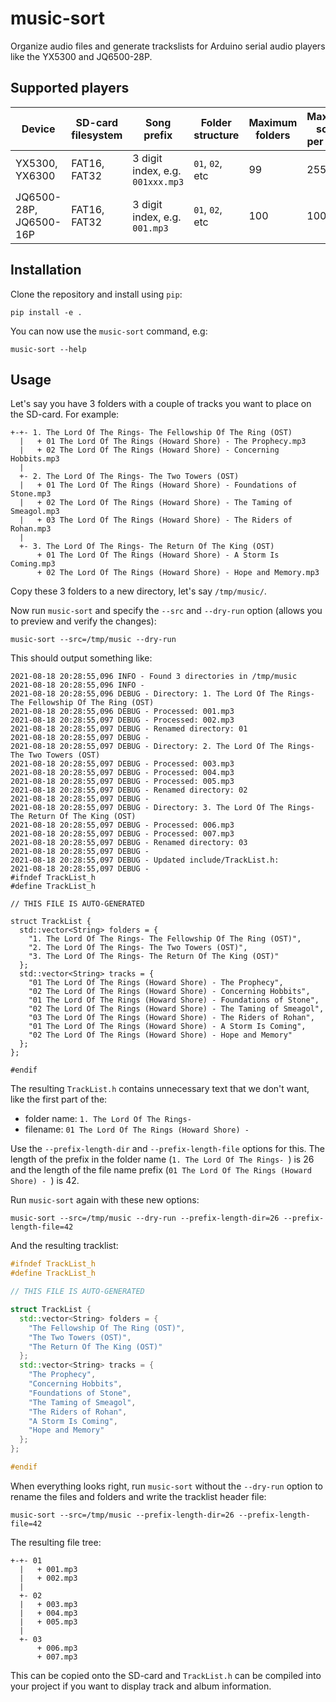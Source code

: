 # music-sort

Organize audio files and generate trackslists for Arduino serial audio players like the YX5300 and JQ6500-28P.

## Supported players

| Device | SD-card filesystem | Song prefix | Folder structure | Maximum folders | Maximum songs per folder | Reference |
| --- | --- | --- | --- | --- | --- | --- |
| YX5300, YX6300 | FAT16, FAT32 | 3 digit index, e.g. `001xxx.mp3` | `01`, `02`, etc | 99 | 255 | [MD_YX5300 library](https://majicdesigns.github.io/MD_YX5300/) |
| JQ6500-28P, JQ6500-16P | FAT16, FAT32 | 3 digit index, e.g. `001.mp3` | `01`, `02`, etc | 100 | 1000 | [Module docs](https://sparks.gogo.co.nz/jq6500/index.html), [JQ6500_Serial library](https://github.com/sleemanj/JQ6500_Serial) |

## Installation

Clone the repository and install using `pip`:

```console
pip install -e .
```

You can now use the `music-sort` command, e.g:

```console
music-sort --help
```

## Usage

Let's say you have 3 folders with a couple of tracks you want to place on the SD-card. For example:

```
+-+- 1. The Lord Of The Rings- The Fellowship Of The Ring (OST)
  |   + 01 The Lord Of The Rings (Howard Shore) - The Prophecy.mp3
  |   + 02 The Lord Of The Rings (Howard Shore) - Concerning Hobbits.mp3
  |
  +- 2. The Lord Of The Rings- The Two Towers (OST)
  |   + 01 The Lord Of The Rings (Howard Shore) - Foundations of Stone.mp3
  |   + 02 The Lord Of The Rings (Howard Shore) - The Taming of Smeagol.mp3
  |   + 03 The Lord Of The Rings (Howard Shore) - The Riders of Rohan.mp3
  |
  +- 3. The Lord Of The Rings- The Return Of The King (OST)
      + 01 The Lord Of The Rings (Howard Shore) - A Storm Is Coming.mp3
      + 02 The Lord Of The Rings (Howard Shore) - Hope and Memory.mp3
```

Copy these 3 folders to a new directory, let's say `/tmp/music/`.

Now run `music-sort` and specify the `--src` and `--dry-run` option (allows you
to preview and verify the changes):

```console
music-sort --src=/tmp/music --dry-run
```

This should output something like:

```
2021-08-18 20:28:55,096 INFO - Found 3 directories in /tmp/music
2021-08-18 20:28:55,096 INFO -
2021-08-18 20:28:55,096 DEBUG - Directory: 1. The Lord Of The Rings- The Fellowship Of The Ring (OST)
2021-08-18 20:28:55,096 DEBUG - Processed: 001.mp3
2021-08-18 20:28:55,097 DEBUG - Processed: 002.mp3
2021-08-18 20:28:55,097 DEBUG - Renamed directory: 01
2021-08-18 20:28:55,097 DEBUG -
2021-08-18 20:28:55,097 DEBUG - Directory: 2. The Lord Of The Rings- The Two Towers (OST)
2021-08-18 20:28:55,097 DEBUG - Processed: 003.mp3
2021-08-18 20:28:55,097 DEBUG - Processed: 004.mp3
2021-08-18 20:28:55,097 DEBUG - Processed: 005.mp3
2021-08-18 20:28:55,097 DEBUG - Renamed directory: 02
2021-08-18 20:28:55,097 DEBUG -
2021-08-18 20:28:55,097 DEBUG - Directory: 3. The Lord Of The Rings- The Return Of The King (OST)
2021-08-18 20:28:55,097 DEBUG - Processed: 006.mp3
2021-08-18 20:28:55,097 DEBUG - Processed: 007.mp3
2021-08-18 20:28:55,097 DEBUG - Renamed directory: 03
2021-08-18 20:28:55,097 DEBUG -
2021-08-18 20:28:55,097 DEBUG - Updated include/TrackList.h:
2021-08-18 20:28:55,097 DEBUG -
#ifndef TrackList_h
#define TrackList_h

// THIS FILE IS AUTO-GENERATED

struct TrackList {
  std::vector<String> folders = {
    "1. The Lord Of The Rings- The Fellowship Of The Ring (OST)",
    "2. The Lord Of The Rings- The Two Towers (OST)",
    "3. The Lord Of The Rings- The Return Of The King (OST)"
  };
  std::vector<String> tracks = {
    "01 The Lord Of The Rings (Howard Shore) - The Prophecy",
    "02 The Lord Of The Rings (Howard Shore) - Concerning Hobbits",
    "01 The Lord Of The Rings (Howard Shore) - Foundations of Stone",
    "02 The Lord Of The Rings (Howard Shore) - The Taming of Smeagol",
    "03 The Lord Of The Rings (Howard Shore) - The Riders of Rohan",
    "01 The Lord Of The Rings (Howard Shore) - A Storm Is Coming",
    "02 The Lord Of The Rings (Howard Shore) - Hope and Memory"
  };
};

#endif
```

The resulting `TrackList.h` contains unnecessary text that we don't want, like
the first part of the:

- folder name: `1. The Lord Of The Rings- `
- filename: `01 The Lord Of The Rings (Howard Shore) - `

Use the `--prefix-length-dir` and `--prefix-length-file` options for this.
The length of the prefix in the folder name (`1. The Lord Of The Rings- `) is 26
and the length of the file name prefix (`01 The Lord Of The Rings (Howard Shore) - `)
is 42.

Run `music-sort` again with these new options:

```
music-sort --src=/tmp/music --dry-run --prefix-length-dir=26 --prefix-length-file=42
```

And the resulting tracklist:

```cpp
#ifndef TrackList_h
#define TrackList_h

// THIS FILE IS AUTO-GENERATED

struct TrackList {
  std::vector<String> folders = {
    "The Fellowship Of The Ring (OST)",
    "The Two Towers (OST)",
    "The Return Of The King (OST)"
  };
  std::vector<String> tracks = {
    "The Prophecy",
    "Concerning Hobbits",
    "Foundations of Stone",
    "The Taming of Smeagol",
    "The Riders of Rohan",
    "A Storm Is Coming",
    "Hope and Memory"
  };
};

#endif
```

When everything looks right, run `music-sort` without the `--dry-run` option to rename
the files and folders and write the tracklist header file:

```
music-sort --src=/tmp/music --prefix-length-dir=26 --prefix-length-file=42
```

The resulting file tree:

```
+-+- 01
  |   + 001.mp3
  |   + 002.mp3
  |
  +- 02
  |   + 003.mp3
  |   + 004.mp3
  |   + 005.mp3
  |
  +- 03
      + 006.mp3
      + 007.mp3
```

This can be copied onto the SD-card and `TrackList.h` can be compiled into your project
if you want to display track and album information.
